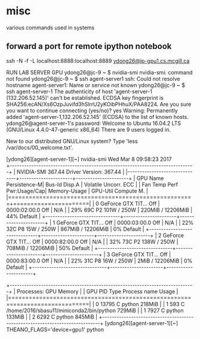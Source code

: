 # misc
various commands used in systems

## forward a port for remote ipython notebook
ssh -N -f -L localhost:8888:localhost:8889 ydong26@jp-gpu1.cs.mcgill.ca


RUN LAB SERVER GPU
ydong26@jc-9 ~ $ nvidia-smi
nvidia-smi: command not found
ydong26@jc-9 ~ $ ssh agent-server1
ssh: Could not resolve hostname agent-server1: Name or service not known
ydong26@jc-9 ~ $ ssh agent-server-1
The authenticity of host 'agent-server-1 (132.206.52.145)' can't be established.
ECDSA key fingerprint is SHA256:ecAN/Xs6OzpJuvifd3hSlrrU2yKOibPHhuX/PAA8224.
Are you sure you want to continue connecting (yes/no)? yes
Warning: Permanently added 'agent-server-1,132.206.52.145' (ECDSA) to the list of known hosts.
ydong26@agent-server-1's password: 
Welcome to Ubuntu 16.04.2 LTS (GNU/Linux 4.4.0-47-generic x86_64)
There are 9 users logged in.

New to our distributed GNU/Linux system? Type 'less /var/docs/00_welcome.txt'.

[ydong26][agent-server-1][~] nvidia-smi
Wed Mar  8 09:58:23 2017       
+-----------------------------------------------------------------------------+
| NVIDIA-SMI 367.44                 Driver Version: 367.44                    |
|-------------------------------+----------------------+----------------------+
| GPU  Name        Persistence-M| Bus-Id        Disp.A | Volatile Uncorr. ECC |
| Fan  Temp  Perf  Pwr:Usage/Cap|         Memory-Usage | GPU-Util  Compute M. |
|===============================+======================+======================|
|   0  GeForce GTX TIT...  Off  | 0000:02:00.0     Off |                  N/A |
| 29%   69C    P2   101W / 250W |    220MiB / 12206MiB |     44%      Default |
+-------------------------------+----------------------+----------------------+
|   1  GeForce GTX TIT...  Off  | 0000:03:00.0     Off |                  N/A |
| 22%   32C    P8    15W / 250W |    867MiB / 12206MiB |      0%      Default |
+-------------------------------+----------------------+----------------------+
|   2  GeForce GTX TIT...  Off  | 0000:82:00.0     Off |                  N/A |
| 32%   73C    P2   138W / 250W |    708MiB / 12206MiB |     50%      Default |
+-------------------------------+----------------------+----------------------+
|   3  GeForce GTX TIT...  Off  | 0000:83:00.0     Off |                  N/A |
| 22%   31C    P8    16W / 250W |      2MiB / 12206MiB |      0%      Default |
+-------------------------------+----------------------+----------------------+
                                                                               
+-----------------------------------------------------------------------------+
| Processes:                                                       GPU Memory |
|  GPU       PID  Type  Process name                               Usage      |
|=============================================================================|
|    0     13795    C   python                                         218MiB |
|    1       593    C   /home/2016/sbasu11/miniconda2/bin/python       729MiB |
|    1      7927    C   python                                         133MiB |
|    2      6292    C   python                                         845MiB |
+-----------------------------------------------------------------------------+
[ydong26][agent-server-1][~] THEANO_FLAGS='device=gpu1' python 
